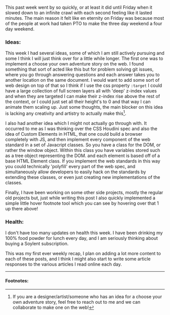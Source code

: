 This past week went by so quickly, or at least it did until Friday when it slowed down to an infinite crawl with each second feeling like it lasted minutes. The main reason it felt like en eternity on Friday was because most of the people at work had taken PTO to make the three day weekend a four day weekend.

### Ideas:

This week I had several ideas, some of which I am still actively pursuing and some I think I will just think over for a little while longer. The first one was to implement a choose your own adventure story on the web. I found something that sort of acted like this but for problem solving git issues, where you go through answering questions and each answer takes you to another location on the same document. I would want to add some sort of web design on top of that so I think if I use the css property <code>:target</code> I could have a large collection of full screen layers all with 'deep' z-index values and when they are targeted I can make their z-index rise above the rest of the context, or I could just set all their height's to 0 and that way I can animate them scaling up. Just some thoughts, the main blocker on this idea is lacking any creativity and artistry to actually make this[^1].

I also had another idea which I might not actually go through with. It occurred to me as I was thinking over the CSS Houdini spec and also the idea of Custom Elements in HTML, that one could build a browser completely with JS, and then implement every component of the web standard in a set of Javacript classes. So you have a class for the DOM, or rather the window object. Within this class you have variables stored such as a tree object representing the DOM. and each element is based off of a base HTML Element class. If you implement the web standards in this way you could technically 'polyfill' every part of the web spec, and simultaneously allow developers to easily hack on the standards by extending these classes, or even just creating new implementations of the classes.

Finally, I have been working on some other side projects, mostly the regular old projects but, just while writing this post I also quickly implemented a simple little hover footnote tool which you can see by hovering over that 1 up there above!

### Health:

I don't have too many updates on health this week. I have been drinking my 100% food powder for lunch every day, and I am seriously thinking about buying a Soylent subscription.

This was my first ever weekly recap, I plan on adding a lot more content to each of these posts, and I think I might also start to write some article responses to the various articles I read online each day.


---
#### Footnotes:
[^1]: If you are a designer/artist/someone who has an idea for a choose your own adventure story, feel free to reach out to me and we can collaborate to make one on the web!
